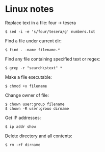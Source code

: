 # Linux notes

Replace text in a file: four -> tesera
```
$ sed -i -e 's/four/tesera/g' numbers.txt 
```

Find a file under current dir:
```
$ find . -name filename.*
```

Find any file containing specified text or regex:
```
$ grep -r "search\stext" *
```

Make a file executable:
```
$ chmod +x filename 
```

Change owner of file:
```
$ chown user:group filename
$ chown -R user:grouo dirname
```

Get IP addresses:
```
$ ip addr show 
```

Delete directory and all contents:
```
$ rm -rf dirname
```


